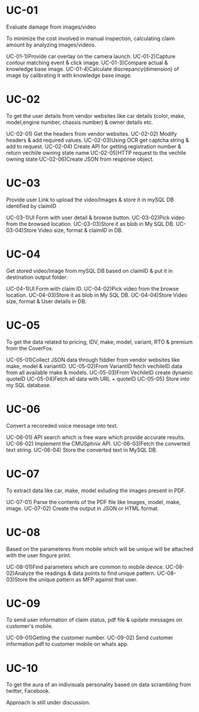 # UC-01

Evaluate damage from images/video

To minimize the cost involved in manual inspection, calculating claim amount by analyzing images/videos.

UC-01-1)Provide car overlay on the camera launch.
UC-01-2)Capture contour matching event & click image.
UC-01-3)Compare actual & knowledge base image.
UC-01-4)Calculate discrepancy(dimension) of image by calibrating it with knowledge base image. 

# UC-02

To get the user details from vendor websites like car details (color, make, model,engine number, chassis number) & owner details etc. 

UC-02-01) Get the headers from vendor websites.
UC-02-02) Modify headers & add required values.
UC-02-03)Using OCR get captcha string & add to request.
UC-02-04) Create API for getting registration number & return vechiile owning state name
UC-02-05)HTTP request to the vechile owning state
UC-02-06)Create JSON from response object.

# UC-03

Provide user Link to upload the video/Images & store it in mySQL DB identified by claimID

UC-03-1)UI Form with user detail & browse button.
UC-03-02)Pick video from the browsed location.
UC-03-03)Store it as blob in My SQL DB.
UC-03-04)Store Video size, format & claimID in DB.

# UC-04

Get stored video/Image from mySQL DB based on claimID & put it in destination output folder.

UC-04-1)UI Form with claim ID.
UC-04-02)Pick video from the browse location.
UC-04-03)Store it as blob in My SQL DB.
UC-04-04)Store Video size, format & User details in DB.

# UC-05

To get the data related to pricing, IDV, make, model, variant, RTO & premium from the CoverFox.

UC-05-01)Collect JSON data through fiddler from vendor websites like make, model & variantID.
UC-05-02)From VariantID fetch vechileID data from all available make & models.
UC-05-03)From VechileID create dynamic quoteID
UC-05-04)Fetch all data with URL + quoteID
UC-05-05) Store into my SQL database.

# UC-06

Convert a recoreded voice message into text.

UC-06-01) API search which is free ware which provide accurate results.
UC-06-02) Implement the CMUSphnix API.
UC-06-03)Fetch the converted text string.
UC-06-04) Store the converted text in MySQL DB.

# UC-07

To extract data like car, make, model exluding the images present in PDF. 

UC-07-01) Parse the contents of the PDF file like Images, model, make, image. 
UC-07-02) Create the output in JSON or HTML format.

# UC-08

Based on the parameteres from mobile which will be unique will be attached with the user fingure print.

UC-08-01)Find parameters which are common to mobile device.
UC-08-02)Analyze the readings & data points to find unique pattern.
UC-08-03)Store the unique pattern as MFP against that user.

# UC-09

To send user information of claim status, pdf file & update messages on customer's mobile.

UC-09-01)Getting the customer number.
UC-09-02) Send customer information pdf to customer mobile on whats app.


# UC-10

To get the aura of an indivisuals personality based on data scrambling from twitter, Facebook.

Approach is still under discussion.
